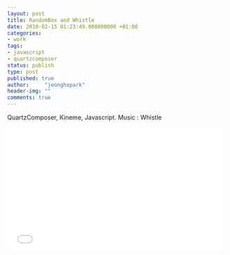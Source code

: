 ```yaml
---
layout: post
title: RandomBox and Whistle
date: 2010-02-15 01:23:49.000000000 +01:00
categories:
- work
tags:
- javascript
- quartzcomposer
status: publish
type: post
published: true
author:     "jeonghopark"
header-img: ""
comments: true
---
```

<p>QuartzComposer, Kineme, Javascript. Music : Whistle</p>
<iframe src="//player.vimeo.com/video/9451677" width="500" height="281" frameborder="0" webkitallowfullscreen mozallowfullscreen allowfullscreen></iframe>